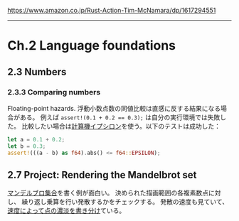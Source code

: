https://www.amazon.co.jp/Rust-Action-Tim-McNamara/dp/1617294551

---

# Ch.2 Language foundations

## 2.3 Numbers

### 2.3.3 Comparing numbers

Floating-point hazards.
浮動小数点数の同値比較は直感に反する結果になる場合がある。
例えば `assert!(0.1 + 0.2 == 0.3);` は自分の実行環境では失敗した。
比較したい場合は[計算機イプシロン](https://ja.wikipedia.org/wiki/%E8%A8%88%E7%AE%97%E6%A9%9F%E3%82%A4%E3%83%97%E3%82%B7%E3%83%AD%E3%83%B3)を使う。以下のテストは成功した：

```rust
let a = 0.1 + 0.2;
let b = 0.3;
assert!(((a - b) as f64).abs() <= f64::EPSILON);
```

## 2.7 Project: Rendering the Mandelbrot set

[マンデルブロ集合](https://github.com/rust-in-action/code/blob/1st-edition/ch2/ch2-mandelbrot/src/main.rs)を書く例が面白い。
決められた描画範囲の各複素数点に対し、
繰り返し乗算を行い発散するかをチェックする。
発散の速度も見ていて、[速度によって点の濃淡を書き分け](https://github.com/rust-in-action/code/blob/1st-edition/ch2/ch2-mandelbrot/src/main.rs#L55-L63)ている。

